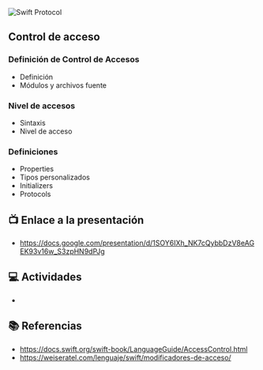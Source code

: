 ![Swift Protocol](https://raw.githubusercontent.com/wizelineacademy/BAZiOS12022/ab13a3c8c378dfbbb60860f19bf711b0f0dbb7d1/curso/semana_3/control-de-acceso/recursos/header.png)

Control de acceso
-

### Definición de Control de Accesos
* Definición
* Módulos y archivos fuente

### Nivel de accesos
* Sintaxis
* Nivel de acceso

### Definiciones
* Properties
* Tipos personalizados
* Initializers
* Protocols


## 📺 Enlace a la presentación 
* https://docs.google.com/presentation/d/1SOY6IXh_NK7cQybbDzV8eAGEK93v16w_S3zpHN9dPJg

## 💻 Actividades
* 


## 📚 Referencias
* https://docs.swift.org/swift-book/LanguageGuide/AccessControl.html
* https://weiseratel.com/lenguaje/swift/modificadores-de-acceso/
